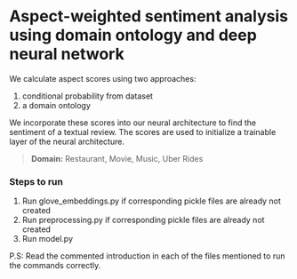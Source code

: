 # Aspect-weighted sentiment analysis using domain ontology and deep neural network

We calculate aspect scores using two approaches:
1. conditional probability from dataset
2. a domain ontology

We incorporate these scores into our neural architecture to find the sentiment of a textual review. The scores are used to initialize a trainable layer of the neural architecture.

> **Domain:** Restaurant, Movie, Music, Uber Rides

### Steps to run
1. Run glove_embeddings.py if corresponding pickle files are already not created
2. Run preprocessing.py if corresponding pickle files are already not created
3. Run model.py

P.S: Read the commented introduction in each of the files mentioned to run the commands correctly.